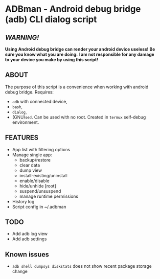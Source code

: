 # ADBman - Android debug bridge (adb) CLI dialog script
## *WARNING!*
**Using Android debug bridge can render your android device useless! Be sure you know what you are doing. I am not responsible for any damage to your device you make by using this script!**

## ABOUT
The purpose of this script is a convenience when working with android debug bridge.
Requires:
* `adb` with connected device,
* `bash`,
* `dialog`,
* (GNU)`sed`.
Can be used with no root. 
Created in `termux` self-debug environment.

## FEATURES
* App list with filtering options
* Manage single app:
    * backup/restore
    * clear data
    * dump view
    * install-existing/uninstall
    * enable/disable
    * hide/unhide [root]
    * suspend/unsuspend
    * manage runtime permissions
* History log
* Script config in ~/.adbman

## TODO
* Add adb log view
* Add adb settings

## Known issues
* `adb shell dumpsys diskstats` does not show recent package storage change


